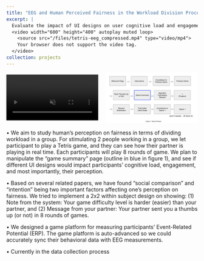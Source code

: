 ```yaml
---
title: "EEG and Human Perceived Fairness in the Workload Division Process"
excerpt: |
  Evaluate the impact of UI designs on user cognitive load and engagement in the workload division process with electroencephalogram (EEG). <br/>
  <video width="600" height="400" autoplay muted loop>
    <source src="/files/tetris-eeg_compressed.mp4" type="video/mp4">
    Your browser does not support the video tag.
  </video>
collection: projects
---
```


<div class="media-container">
  <div class="media-item">
    <video width="400" height="300" autoplay muted loop>
      <source src="/files/tetris-eeg_compressed.mp4" type="video/mp4">
      Your browser does not support the video tag.
    </video>
  </div>
  
  <div class="media-item">
    <img src="/files/Tetris_EEG_figure1.png" alt="Project Image" width="400" height="300">
  </div>
</div>

<p>
 • We aim to study human’s perception on fairness in terms of dividing workload in a group. For stimulating 2 people working in a group, we let participant to play a Tetris game, and they can see how their partner is playing in real time. Each participants will play 8 rounds of game. We plan to manipulate the “game summary” page (outline in blue in figure 1), and see if different UI designs would impact participants’ cognitive load, engagement, and most importantly, their perception.

 • Based on several related papers, we have found “social comparison” and “intention” being two important factors affecting one’s perception on fairness. We tried to implement a 2x2 within subject design on showing: (1) Note from the system: Your game difficulty level is harder (easier) than your partner, and (2) Message from your partner: Your partner sent you a thumbs up (or not) in 8 rounds of games.

 • We designed a game platform for measuring participants’ Event-Related Potential (ERP). The game platform is auto-advanced so we could accurately sync their behavioral data with EEG measurements.

 • Currently in the data collection process
 </p>


<style>
  .media-container {
    display: flex;
    justify-content: space-between; /* Space between video and image */
    align-items: center; /* Vertically center content */
    gap: 20px; /* Space between video and image */
  }

  .media-item {
    flex: 1; /* Makes each item take up equal space */
    text-align: center; /* Centers content inside each item */
  }

  img, video {
    max-width: 100%; /* Ensures the video and image scale responsively */
    height: auto; /* Maintains aspect ratio */
  }

  @media (max-width: 768px) {
    .media-container {
      flex-direction: column; /* Stacks the video and image vertically on smaller screens */
      align-items: center;
    }
  }
</style>




